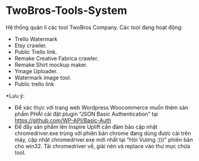 # TwoBros-Tools-System
Hệ thống quản lí các tool TwoBros Company.
Các tool đang hoạt động:

 - Trello Watermark
 - Etsy crawler.
 - Public Trello link.
 - Remake Creative Fabrica crawler.
 - Remake Shirt mockup maker.
 - Ymage Uploader.
 - Watermark image tool.
 - Public trello link

*Lưu ý:

 - Để xác thực với trang web Wordpress Woocommerce muốn thêm sản phẩm PHẢI cài đặt plugin "JSON Basic Authentication" tại  https://github.com/WP-API/Basic-Auth
 - Để đẩy sản phẩm lên Inspire Uplift cần đảm bảo cập nhật chromedriver.exe trùng với phiên bản chrome đang dùng được cài trên máy, cập nhật chromedriver.exe mới nhất tại "Hỏi Vương :)))" phiên bản cho win32. Tải chromedriver về, giải nén và replace vào thư mục chứa tool.
